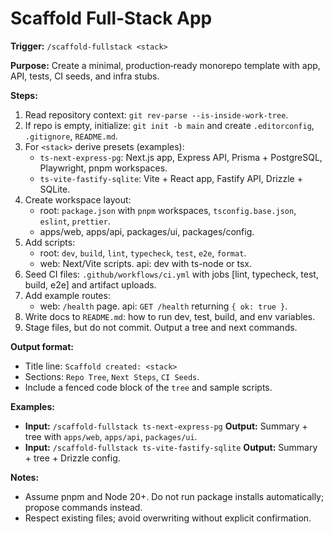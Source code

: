 # Scaffold Full‑Stack App

**Trigger:** `/scaffold-fullstack <stack>`

**Purpose:** Create a minimal, production‑ready monorepo template with app, API, tests, CI seeds, and infra stubs.

**Steps:**

1. Read repository context: `git rev-parse --is-inside-work-tree`.
2. If repo is empty, initialize: `git init -b main` and create `.editorconfig`, `.gitignore`, `README.md`.
3. For `<stack>` derive presets (examples):
   - `ts-next-express-pg`: Next.js app, Express API, Prisma + PostgreSQL, Playwright, pnpm workspaces.
   - `ts-vite-fastify-sqlite`: Vite + React app, Fastify API, Drizzle + SQLite.
4. Create workspace layout:
   - root: `package.json` with `pnpm` workspaces, `tsconfig.base.json`, `eslint`, `prettier`.
   - apps/web, apps/api, packages/ui, packages/config.
5. Add scripts:
   - root: `dev`, `build`, `lint`, `typecheck`, `test`, `e2e`, `format`.
   - web: Next/Vite scripts. api: dev with ts-node or tsx.
6. Seed CI files: `.github/workflows/ci.yml` with jobs [lint, typecheck, test, build, e2e] and artifact uploads.
7. Add example routes:
   - web: `/health` page. api: `GET /health` returning `{ ok: true }`.
8. Write docs to `README.md`: how to run dev, test, build, and env variables.
9. Stage files, but do not commit. Output a tree and next commands.

**Output format:**

- Title line: `Scaffold created: <stack>`
- Sections: `Repo Tree`, `Next Steps`, `CI Seeds`.
- Include a fenced code block of the `tree` and sample scripts.

**Examples:**

- **Input:** `/scaffold-fullstack ts-next-express-pg`
  **Output:** Summary + tree with `apps/web`, `apps/api`, `packages/ui`.
- **Input:** `/scaffold-fullstack ts-vite-fastify-sqlite`
  **Output:** Summary + tree + Drizzle config.

**Notes:**

- Assume pnpm and Node 20+. Do not run package installs automatically; propose commands instead.
- Respect existing files; avoid overwriting without explicit confirmation.

